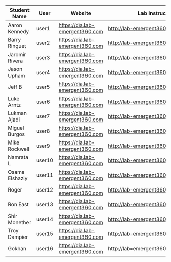 Student Name | User | Website | Lab Instructions
------------ | ---------------| ---------- | -------------
Aaron Kennedy| user1 | https://dia.lab-emergent360.com | http://lab-emergent360.com/workshops/
Barry Ringuet | user2 | https://dia.lab-emergent360.com | http://lab-emergent360.com/workshops/
Jaromir Rivera | user3 | https://dia.lab-emergent360.com | http://lab-emergent360.com/workshops/
Jason Upham| user4 | https://dia.lab-emergent360.com | http://lab-emergent360.com/workshops/
Jeff B | user5 | https://dia.lab-emergent360.com | http://lab-emergent360.com/workshops/
Luke Arntz | user6 | https://dia.lab-emergent360.com | http://lab-emergent360.com/workshops/
Lukman Ajadi | user7 | https://dia.lab-emergent360.com | http://lab-emergent360.com/workshops/
Miguel Burgos | user8 | https://dia.lab-emergent360.com | http://lab-emergent360.com/workshops/
Mike Rockwell | user9 | https://dia.lab-emergent360.com | http://lab-emergent360.com/workshops/
Namrata L | user10 | https://dia.lab-emergent360.com | http://lab-emergent360.com/workshops/
Osama Elshazly | user11 | https://dia.lab-emergent360.com | http://lab-emergent360.com/workshops/
Roger | user12 | https://dia.lab-emergent360.com | http://lab-emergent360.com/workshops/
Ron East | user13 | https://dia.lab-emergent360.com | http://lab-emergent360.com/workshops/
Shir Monether | user14 | https://dia.lab-emergent360.com | http://lab-emergent360.com/workshops/
Troy Dampier | user15 | https://dia.lab-emergent360.com | http://lab-emergent360.com/workshops/
Gokhan | user16 | https://dia.lab-emergent360.com | http://lab=emergent360.com/workshops/
